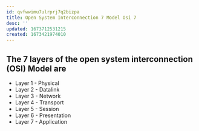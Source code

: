 ```yaml
---
id: qvfwwimu7ulrprj7q2bizpa
title: Open System Interconnection 7 Model Osi 7
desc: ''
updated: 1673712531215
created: 1673421974010
---
```


 ## The 7 layers of the open system interconnection (OSI) Model are
 
- Layer 1 - Physical
- Layer 2 - Datalink 
- Layer 3 - Network 
- Layer 4 - Transport 
- Layer 5 - Session 
- Layer 6 - Presentation
- Layer 7 - Application 